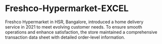 # Freshco-Hypermarket-EXCEL
Freshco Hypermarket in HSR, Bangalore, introduced a home delivery service in 2021 to meet evolving customer needs. To ensure smooth operations and enhance satisfaction, the store maintained a comprehensive transaction data sheet with detailed order-level information.
